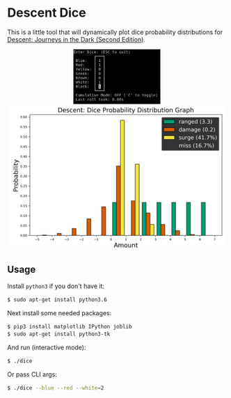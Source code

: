 # Descent Dice

This is a little tool that will dynamically plot dice probability distributions for
<a href="https://boardgamegeek.com/boardgame/104162/descent-journeys-dark-second-edition">
Descent: Journeys in the Dark (Second Edition)</a>.

<p align="center">
	<img src="https://raw.githubusercontent.com/theanine/descent-dice/master/img/console.png"
			width="200">
	<img src="https://raw.githubusercontent.com/theanine/descent-dice/master/img/graph.png"
			width="500">
</p>


## Usage

Install `python3` if you don't have it:

```sh
$ sudo apt-get install python3.6
```

Next install some needed packages:

```sh
$ pip3 install matplotlib IPython joblib
$ sudo apt-get install python3-tk
```

And run (interactive mode):

```sh
$ ./dice
```

Or pass CLI args:

```sh
$ ./dice --blue --red --white=2
```
